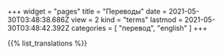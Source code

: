 +++
widget = "pages"
title = "Переводы"
date = 2021-05-30T03:48:38.686Z
view = 2
kind = "terms"
lastmod = 2021-05-30T03:48:42.392Z
categories = [ "перевод", "english" ]
+++

{{% list_translations %}}
